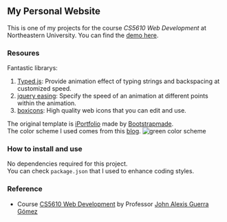 ## My Personal Website

This is one of my projects for the course _CS5610 Web Development_ at Northeastern University. You can find the [demo here](https://www.google.com/).

### Resoures

Fantastic librarys:

1. [Typed.js](https://github.com/mattboldt/typed.js/): Provide animation effect of typing strings and backspacing at customized speed.
2. [jquery easing](https://jqueryui.com/easing/): Specify the speed of an animation at different points within the animation.
3. [boxicons](https://boxicons.com/): High quality web icons that you can edit and use.   

The original template is [iPortfolio](https://bootstrapmade.com/demo/iPortfolio/) made by [Bootstrapmade](https://bootstrapmade.com/).  
The color scheme I used comes from this [blog](https://visme.co/blog/website-color-schemes/).
![green color scheme](https://visme.co/blog/wp-content/uploads/2016/09/website27.jpg)

### How to install and use

No dependencies required for this project.   
You can check `package.json` that I used to enhance coding styles.

### Reference

-   Course [CS5610 Web Development](https://johnguerra.co/classes/webDevelopment_fall_2020/) by Professor [John Alexis Guerra Gómez](https://johnguerra.co/)
